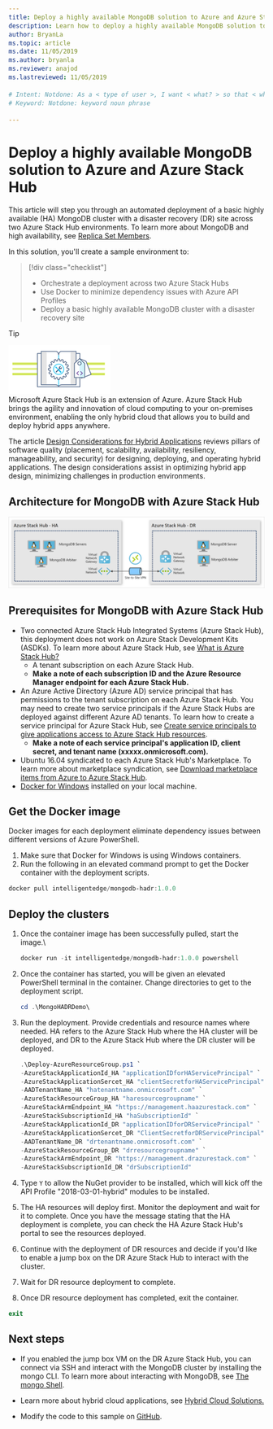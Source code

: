 ```yaml
---
title: Deploy a highly available MongoDB solution to Azure and Azure Stack Hub
description: Learn how to deploy a highly available MongoDB solution to Azure and Azure Stack Hub
author: BryanLa
ms.topic: article
ms.date: 11/05/2019
ms.author: bryanla
ms.reviewer: anajod
ms.lastreviewed: 11/05/2019

# Intent: Notdone: As a < type of user >, I want < what? > so that < why? >
# Keyword: Notdone: keyword noun phrase

---
```



# Deploy a highly available MongoDB solution to Azure and Azure Stack Hub

This article will step you through an automated deployment of a basic highly available (HA) MongoDB cluster with a disaster recovery (DR) site
across two Azure Stack Hub environments. To learn more about MongoDB and high availability, see [Replica Set Members](https://docs.mongodb.com/manual/core/replica-set-members/).

In this solution, you'll create a sample environment to:

> [!div class="checklist"]
> - Orchestrate a deployment across two Azure Stack Hubs
> - Use Docker to minimize dependency issues with Azure API Profiles
> - Deploy a basic highly available MongoDB cluster with a disaster recovery site


> [!Tip]  
> ![hybrid-pillars.png](./media/solution-deployment-guide-cross-cloud-scaling/hybrid-pillars.png)  
> Microsoft Azure Stack Hub is an extension of Azure. Azure Stack Hub brings the agility and innovation of cloud computing to your on-premises environment, enabling the only hybrid cloud that allows you to build and deploy hybrid apps anywhere.  
> 
> The article [Design Considerations for Hybrid Applications](overview-app-design-considerations.md) reviews pillars of software quality (placement, scalability, availability, resiliency, manageability, and security) for designing, deploying, and operating hybrid applications. The design considerations assist in optimizing hybrid app design, minimizing challenges in production environments.



## Architecture for MongoDB with Azure Stack Hub

![highly available MongoDB in Azure Stack Hub](media/solution-deployment-guide-mongodb-ha/image1.png)

## Prerequisites for MongoDB with Azure Stack Hub

  - Two connected Azure Stack Hub Integrated Systems (Azure Stack Hub), this deployment does not work on Azure Stack Development Kits (ASDKs). To
    learn more about Azure Stack Hub, see [What is Azure Stack Hub?](https://azure.microsoft.com/overview/azure-stack/)
      - A tenant subscription on each Azure Stack Hub.    
      - **Make a note of each subscription ID and the Azure Resource Manager endpoint for each Azure Stack Hub.**
  - An Azure Active Directory (Azure AD) service principal that has permissions to the tenant subscription on each Azure Stack Hub. You may need to create two service principals if the Azure Stack Hubs are deployed against different Azure AD tenants. To learn how to create a service principal for Azure Stack Hub, see [Create service principals to give applications access to Azure Stack Hub resources](https://docs.microsoft.com/azure-stack/user/azure-stack-create-service-principals).    
      - **Make a note of each service principal's application ID, client secret, and tenant name (xxxxx.onmicrosoft.com).**
  - Ubuntu 16.04 syndicated to each Azure Stack Hub's Marketplace. To learn more about marketplace syndication, see [Download marketplace items from Azure to Azure Stack Hub](https://docs.microsoft.com/azure-stack/operator/azure-stack-download-azure-marketplace-item).
  - [Docker for Windows](https://docs.docker.com/docker-for-windows/) installed on your local machine.

## Get the Docker image

Docker images for each deployment eliminate dependency issues between
different versions of Azure PowerShell.
1.  Make sure that Docker for Windows is using Windows containers.
2.  Run the following in an elevated command prompt to get the Docker container with the deployment scripts.
```powershell  
docker pull intelligentedge/mongodb-hadr:1.0.0
```

## Deploy the clusters

1.  Once the container image has been successfully pulled, start the image.\

    ```powershell  
    docker run -it intelligentedge/mongodb-hadr:1.0.0 powershell
    ```

2.  Once the container has started, you will be given an elevated PowerShell terminal in the container. Change directories to get to the deployment script.

    ```powershell  
    cd .\MongoHADRDemo\
    ```

3.  Run the deployment. Provide credentials and resource names where needed. HA refers to the Azure Stack Hub where the HA cluster will be deployed, and DR to the Azure Stack Hub where the DR cluster will be deployed.

    ```powershell
    .\Deploy-AzureResourceGroup.ps1 `
    -AzureStackApplicationId_HA "applicationIDforHAServicePrincipal" `
    -AzureStackApplicationSercet_HA "clientSecretforHAServicePrincipal" `
    -AADTenantName_HA "hatenantname.onmicrosoft.com" `
    -AzureStackResourceGroup_HA "haresourcegroupname" `
    -AzureStackArmEndpoint_HA "https://management.haazurestack.com" `
    -AzureStackSubscriptionId_HA "haSubscriptionId" `
    -AzureStackApplicationId_DR "applicationIDforDRServicePrincipal" `
    -AzureStackApplicationSercet_DR "ClientSecretforDRServicePrincipal" `
    -AADTenantName_DR "drtenantname.onmicrosoft.com" `
    -AzureStackResourceGroup_DR "drresourcegroupname" `
    -AzureStackArmEndpoint_DR "https://management.drazurestack.com" `
    -AzureStackSubscriptionId_DR "drSubscriptionId"
    ```

4.  Type `Y` to allow the NuGet provider to be installed, which will kick off the API Profile "2018-03-01-hybrid" modules to be installed.

5.  The HA resources will deploy first. Monitor the deployment and wait for it to complete. Once you have the message stating that the HA deployment is complete, you can check the HA Azure Stack Hub's portal to see the resources deployed. 

6.  Continue with the deployment of DR resources and decide if you'd like to enable a jump box on the DR Azure Stack Hub to interact with the cluster.

7.  Wait for DR resource deployment to complete.

8.  Once DR resource deployment has completed, exit the container.

  ```powershell
  exit
  ```

## Next steps

  - If you enabled the jump box VM on the DR Azure Stack Hub, you can connect via SSH and interact with the MongoDB cluster by installing the mongo CLI. To learn more about interacting with MongoDB, see [The mongo Shell](https://docs.mongodb.com/manual/mongo/).

  - Learn more about hybrid cloud applications, see [Hybrid Cloud Solutions.](https://aka.ms/azsdevtutorials)

  - Modify the code to this sample on [GitHub](https://github.com/Azure-Samples/azure-intelligent-edge-patterns).
